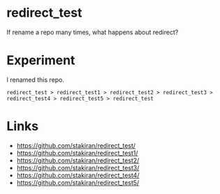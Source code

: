 # redirect_test
If rename a repo many times, what happens about redirect?

# Experiment
I renamed this repo.

`redirect_test > redirect_test1 > redirect_test2 > redirect_test3 > redirect_test4 > redirect_test5 > redirect_test`

# Links
- https://github.com/stakiran/redirect_test/
- https://github.com/stakiran/redirect_test1/
- https://github.com/stakiran/redirect_test2/
- https://github.com/stakiran/redirect_test3/
- https://github.com/stakiran/redirect_test4/
- https://github.com/stakiran/redirect_test5/

